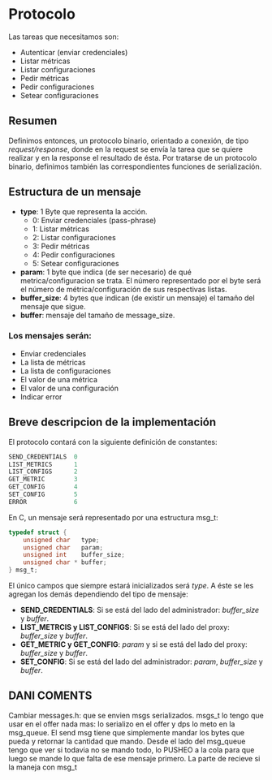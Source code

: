 # Protocolo

Las tareas que necesitamos son:
- Autenticar (enviar credenciales)
- Listar métricas
- Listar configuraciones
- Pedir métricas
- Pedir configuraciones
- Setear configuraciones

## Resumen
Definimos entonces, un protocolo binario, orientado a conexión, de tipo *request/response*, donde en la request se envía la tarea que se quiere realizar y en la response el resultado de ésta.
Por tratarse de un protocolo binario, definimos también las correspondientes funciones de serialización.

## Estructura de un mensaje
- **type**: 1 Byte que representa la acción.
  - 0: Enviar credenciales (pass-phrase)
  - 1: Listar métricas
  - 2: Listar configuraciones
  - 3: Pedir métricas
  - 4: Pedir configuraciones
  - 5: Setear configuraciones
- **param**: 1 byte que indica (de ser necesario) de qué metrica/configuracion se trata. El número representado por el byte será el número de métrica/configuración de sus respectivas listas.
- **buffer_size**: 4 bytes que indican (de existir un mensaje) el tamaño del mensaje que sigue.
- **buffer**: mensaje del tamaño de message_size.
### Los mensajes serán:
- Enviar credenciales
- La lista de métricas
- La lista de configuraciones
- El valor de una métrica
- El valor de una configuración
- Indicar error

## Breve descripcion de la implementación
El protocolo contará con la siguiente definición de constantes:
```C
SEND_CREDENTIALS  0
LIST_METRICS      1
LIST_CONFIGS      2
GET_METRIC        3
GET_CONFIG        4
SET_CONFIG        5
ERROR             6
```
En C, un mensaje será representado por una estructura msg_t:
```C
typedef struct {
    unsigned char   type;
    unsigned char   param;
    unsigned int    buffer_size;
    unsigned char * buffer;
} msg_t;
```
El único campos que siempre estará inicializados será *type*. A éste se les agregan los demás dependiendo del tipo de mensaje:
- **SEND_CREDENTIALS**: Si se está del lado del administrador: *buffer_size* y *buffer*.
- **LIST_METRCIS y LIST_CONFIGS**: Si se está del lado del proxy: *buffer_size* y *buffer*.
- **GET_METRIC y GET_CONFIG**: *param* y si se está del lado del proxy: *buffer_size* y *buffer*.
- **SET_CONFIG**: Si se está del lado del administrador: *param*, *buffer_size* y *buffer*.


## DANI COMENTS
Cambiar messages.h: que se envien msgs serializados.
msgs_t lo tengo que usar en el offer nada mas: lo serializo en el offer y dps lo meto en la msg_queue.
El send msg tiene que simplemente mandar los bytes que pueda y retornar la cantidad que mando.
Desde el lado del msg_queue tengo que ver si todavia no se mando todo, lo PUSHEO a la cola para que luego se mande lo que falta de ese mensaje primero.
La parte de recieve si la maneja con msg_t
